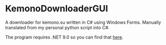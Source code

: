 # KemonoDownloaderGUI
A downloader for kemono.su written in C# using Windows Forms. Manually translated from my personal python script into C#.

The program requires .NET 9.0 so you can find that [here](https://dotnet.microsoft.com/en-us/download/dotnet/9.0).
